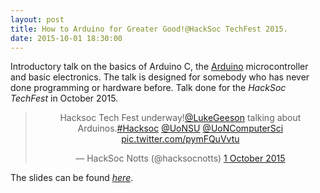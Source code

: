 ```yaml
---
layout: post
title: How to Arduino for Greater Good!@HackSoc TechFest 2015.
date: 2015-10-01 18:30:00
---
```


Introductory talk on the basics of Arduino C, the [Arduino](https://www.arduino.cc/) microcontroller and basic electronics. The talk is designed for somebody who has never done programming or hardware before. Talk done for the _HackSoc TechFest_ in October 2015.

<center>
<blockquote class="twitter-tweet" data-lang="en-gb"><p lang="en" dir="ltr">Hacksoc Tech Fest underway!<a href="https://twitter.com/LukeGeeson?ref_src=twsrc%5Etfw">@LukeGeeson</a> talking about Arduinos.<a href="https://twitter.com/hashtag/Hacksoc?src=hash&amp;ref_src=twsrc%5Etfw">#Hacksoc</a> <a href="https://twitter.com/UoNSU?ref_src=twsrc%5Etfw">@UoNSU</a> <a href="https://twitter.com/UoNComputerSci?ref_src=twsrc%5Etfw">@UoNComputerSci</a> <a href="https://t.co/pymFQuVvtu">pic.twitter.com/pymFQuVvtu</a></p>&mdash; HackSoc Notts (@hacksocnotts) <a href="https://twitter.com/hacksocnotts/status/649670608083644416?ref_src=twsrc%5Etfw">1 October 2015</a></blockquote>
<script async src="//platform.twitter.com/widgets.js" charset="utf-8"></script>
</center>

The slides can be found [_here_](https://github.com/lukeg101/Talks/blob/master/ArduinoBasics.pdf).